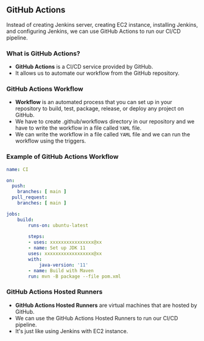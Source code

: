 ## GitHub Actions

Instead of creating Jenkins server, creating EC2 instance, installing Jenkins, and configuring Jenkins, we can use GitHub Actions to run our CI/CD pipeline.

### What is GitHub Actions?

- **GitHub Actions** is a CI/CD service provided by GitHub.
- It allows us to automate our workflow from the GitHub repository.

### GitHub Actions Workflow

- **Workflow** is an automated process that you can set up in your repository to build, test, package, release, or deploy any project on GitHub.
- We have to create .github/workflows directory in our repository and we have to write the workflow in a file called `YAML` file.
- We can write the workflow in a file called `YAML` file and we can run the workflow using the triggers.

### Example of GitHub Actions Workflow

```yaml
name: CI

on:
  push:
    branches: [ main ]
  pull_request:
    branches: [ main ]

jobs:
    build:
        runs-on: ubuntu-latest
    
        steps:
        - uses: xxxxxxxxxxxxxxxx@xx
        - name: Set up JDK 11
        uses: xxxxxxxxxxxxxxxxxx@xx
        with:
            java-version: '11'
        - name: Build with Maven
        run: mvn -B package --file pom.xml
```

### GitHub Actions Hosted Runners

- **GitHub Actions Hosted Runners** are virtual machines that are hosted by GitHub.
- We can use the GitHub Actions Hosted Runners to run our CI/CD pipeline.
- It's just like using Jenkins with EC2 instance.


    

